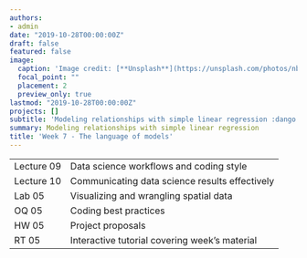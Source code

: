 ```yaml
---
authors:
- admin
date: "2019-10-28T00:00:00Z"
draft: false
featured: false
image:
  caption: 'Image credit: [**Unsplash**](https://unsplash.com/photos/nbKaLT4cmRM)'
  focal_point: ""
  placement: 2
  preview_only: true
lastmod: "2019-10-28T00:00:00Z"
projects: []
subtitle: 'Modeling relationships with simple linear regression :dango:'
summary: Modeling relationships with simple linear regression
title: 'Week 7 - The language of models'
---
```


|            |  |
|------------|----------|
| Lecture 09 | Data science workflows and coding style |
| Lecture 10 | Communicating data science results effectively |
| Lab 05     | Visualizing and wrangling spatial data |
| OQ 05      | Coding best practices |
| HW 05      | Project proposals |
| RT 05      | Interactive tutorial covering week’s material |
